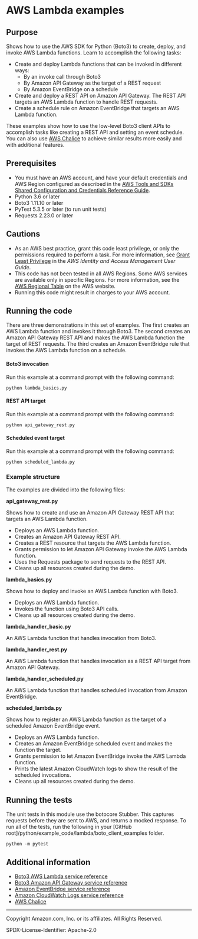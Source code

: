 # AWS Lambda examples

## Purpose

Shows how to use the AWS SDK for Python (Boto3) to create, deploy, and invoke 
AWS Lambda functions. Learn to accomplish the following tasks:

* Create and deploy Lambda functions that can be invoked in different ways:
    * By an invoke call through Boto3
    * By Amazon API Gateway as the target of a REST request
    * By Amazon EventBridge on a schedule
* Create and deploy a REST API on Amazon API Gateway. The REST API targets an 
AWS Lambda function to handle REST requests.
* Create a schedule rule on Amazon EventBridge that targets an AWS Lambda function.

These examples show how to use the low-level Boto3 client APIs to accomplish tasks
like creating a REST API and setting an event schedule. You can also use
[AWS Chalice](https://github.com/aws/chalice)
to achieve similar results more easily and with additional features. 

## Prerequisites

- You must have an AWS account, and have your default credentials and AWS Region
  configured as described in the [AWS Tools and SDKs Shared Configuration and
  Credentials Reference Guide](https://docs.aws.amazon.com/credref/latest/refdocs/creds-config-files.html).
- Python 3.6 or later
- Boto3 1.11.10 or later
- PyTest 5.3.5 or later (to run unit tests)
- Requests 2.23.0 or later

## Cautions

- As an AWS best practice, grant this code least privilege, or only the 
  permissions required to perform a task. For more information, see 
  [Grant Least Privilege](https://docs.aws.amazon.com/IAM/latest/UserGuide/best-practices.html#grant-least-privilege) 
  in the *AWS Identity and Access Management 
  User Guide*.
- This code has not been tested in all AWS Regions. Some AWS services are 
  available only in specific Regions. For more information, see the 
  [AWS Regional Table](https://aws.amazon.com/about-aws/global-infrastructure/regional-product-services/)
  on the AWS website.
- Running this code might result in charges to your AWS account.


## Running the code

There are three demonstrations in this set of examples. The first creates an
AWS Lambda function and invokes it through Boto3. The second creates an 
Amazon API Gateway REST API and makes the AWS Lambda function the target of REST 
requests. The third creates an Amazon EventBridge rule that invokes the AWS Lambda 
function on a schedule.

#### Boto3 invocation 

Run this example at a command prompt with the following command:

```
python lambda_basics.py
``` 

#### REST API target

Run this example at a command prompt with the following command:

```
python api_gateway_rest.py
``` 

#### Scheduled event target

Run this example at a command prompt with the following command:

```
python scheduled_lambda.py
``` 

### Example structure

The examples are divided into the following files:

**api_gateway_rest.py**

Shows how to create and use an Amazon API Gateway REST API that targets an 
AWS Lambda function.

* Deploys an AWS Lambda function.
* Creates an Amazon API Gateway REST API.
* Creates a REST resource that targets the AWS Lambda function.
* Grants permission to let Amazon API Gateway invoke the AWS Lambda function.
* Uses the Requests package to send requests to the REST API.
* Cleans up all resources created during the demo. 

**lambda_basics.py**

Shows how to deploy and invoke an AWS Lambda function with Boto3.

* Deploys an AWS Lambda function.
* Invokes the function using Boto3 API calls.
* Cleans up all resources created during the demo. 

**lambda_handler_basic.py**

An AWS Lambda function that handles invocation from Boto3.  

**lambda_handler_rest.py**

An AWS Lambda function that handles invocation as a REST API target from Amazon
API Gateway.

**lambda_handler_scheduled.py**

An AWS Lambda function that handles scheduled invocation from Amazon EventBridge.

**scheduled_lambda.py**

Shows how to register an AWS Lambda function as the target of a scheduled Amazon
EventBridge event.

* Deploys an AWS Lambda function.
* Creates an Amazon EventBridge scheduled event and makes the function the target.
* Grants permission to let Amazon EventBridge invoke the AWS Lambda function.
* Prints the latest Amazon CloudWatch logs to show the result of the scheduled 
  invocations.
* Cleans up all resources created during the demo.

## Running the tests

The unit tests in this module use the botocore Stubber. This captures requests before 
they are sent to AWS, and returns a mocked response. To run all of the tests, 
run the following in your [GitHub root]/python/example_code/lambda/boto_client_examples 
folder.

```    
python -m pytest
```

## Additional information

- [Boto3 AWS Lambda service reference](https://boto3.amazonaws.com/v1/documentation/api/latest/reference/services/lambda.html)
- [Boto3 Amazon API Gateway service reference](https://boto3.amazonaws.com/v1/documentation/api/latest/reference/services/apigateway.html)
- [Amazon EventBridge service reference](https://boto3.amazonaws.com/v1/documentation/api/latest/reference/services/events.html)
- [Amazon CloudWatch Logs service reference](https://boto3.amazonaws.com/v1/documentation/api/latest/reference/services/logs.html)
- [AWS Chalice](https://github.com/aws/chalice)
---
Copyright Amazon.com, Inc. or its affiliates. All Rights Reserved.

SPDX-License-Identifier: Apache-2.0
